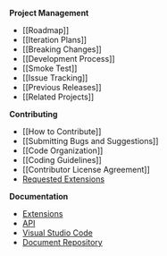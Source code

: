 **Project Management**
* [[Roadmap]]
* [[Iteration Plans]]
* [[Breaking Changes]]
* [[Development Process]]
* [[Smoke Test]]
* [[Issue Tracking]]
* [[Previous Releases]]
* [[Related Projects]]

**Contributing**
* [[How to Contribute]]
* [[Submitting Bugs and Suggestions]]
* [[Code Organization]]
* [[Coding Guidelines]]
* [[Contributor License Agreement]]
* [Requested Extensions](https://github.com/Microsoft/vscode/wiki/Requested-Extensions)

**Documentation**
* [Extensions](https://code.visualstudio.com/docs/extensions/overview)
* [API](https://code.visualstudio.com/docs/extensionAPI/overview)
* [Visual Studio Code](https://code.visualstudio.com/docs)
* [Document Repository](https://github.com/microsoft/vscode-docs)